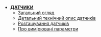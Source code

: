 ﻿- **[ДАТЧИКИ](../README.md)**
  - [Загальний огляд](general_description.md)
  - [Детальний технічний опис датчиків](sens_detail.md)
  - [Розташування датчиків](location.md)
  - [Про вимірювані параметри](parameters.md)
